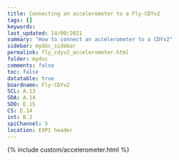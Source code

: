 ```yaml
---
title: Connecting an accelerometer to a Fly-CDYv2
tags: []
keywords: 
last_updated: 14/09/2021
summary: "How to connect an accelerometer to a CDYv2"
sidebar: mydoc_sidebar
permalink: fly_cdyv2_accelerometer.html
folder: mydoc
comments: false
toc: false
datatable: true
boardname: Fly-CDYv2
SCL: A.13
SDA: A.14
SDO: E.15
CS: E.14
int: B.2
spiChannel: 5
location: EXP1 header
---
```


{% include custom/accelerometer.html %}